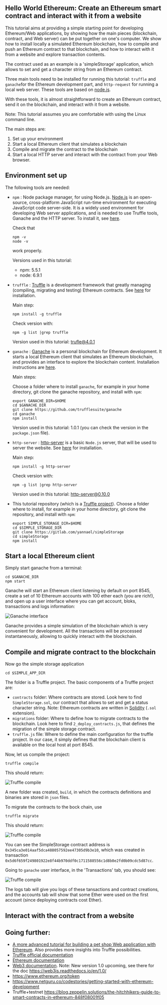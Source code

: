 ## Hello World Ethereum: Create an Ethereum smart contract and interact with it from a website

This tutorial aims at providing a simple starting point for developing Ethereum/Web applications, by showing how the main pieces (blockchain, contract, and Web server) can be put together on one's computer. We show how to install locally a simulated Ethereum blockchain, how to compile and push an Ethereum contract to that blockchain, and how to interact with it from a website and explore transaction contents.   

The contract used as an example is a 'simpleStorage' application, which allows to set and get a character string from an Ethereum contract. 

Three main tools need to be installed for running this tutorial: `truffle` and `ganache`for the Ethereum development part, and `http-request` for running a local web server. These tools are based on [node.js](https://nodejs.org/en).

With these tools, it is almost straightforward to create an Ethereum contract, send it on the blockchain, and interact with it from a website. 

Note: This tutorial assumes you are comfortable with using the Linux command line.

The main steps are:

1. Set up your environment
2. Start a local Ethereum client that simulates a blockchain
3. Compile and migrate the contract to the blockchain
4. Start a local HTTP server and interact with the contract from your Web browser. 

## Environment set up

The following tools are needed:

* `npm` : Node package manager, for using Node.js. [Node.js](https://en.wikipedia.org/wiki/Node.js) is an open-source, cross-platform JavaScript run-time environment for executing JavaScript code server-side. It is a widely used environment for developing Web server applications, and is needed to use Truffle tools, Ganache and the HTTP server. To install it, see [here](https://www.npmjs.com/get-npm).

	Check that

	```
	npm -v
	node -v
	```

	work properly.

	Versions used in this tutorial:

	* npm: 5.5.1
	* node: 6.9.1

* `truffle` : [Truffle](http://truffleframework.com) is a development framework that greatly managing (compiling, migrating and testing) Ethereum contracts. See [here](https://github.com/trufflesuite/truffle) for installation.

	Main step:
	
	`
	npm install -g truffle
	`
	
	Check version with:
	
	`
	npm -g list |grep truffle
	`
	
	Version used in this tutorial: trufle@4.0.1
 
* `ganache` : [Ganache](http://truffleframework.com/ganache/) is a personal blockchain for Ethereum development. It starts a local Ethereum client that simulates an Ethereum blockchain, and provides an interface to explore the blockchain content. Installation instructions are [here](https://github.com/trufflesuite/ganache). 

	Main steps:
	
	Choose a folder where to install `ganache`, for example in your home directory, git clone the ganache repository, and install with `npm`:
	
	```
	export GANACHE_DIR=$HOME
	cd $GANACHE_DIR
	git clone https://github.com/trufflesuite/ganache
	cd ganache
	npm install
	``` 
	
	Version used in this tutorial: 1.0.1 (you can check the version in the `package.json` file).

* `http-server` : [http-server](https://www.npmjs.com/package/http-server) is a basic `Node.js` server, that will be used to server the website. See [here](https://www.npmjs.com/package/http-server) for installation.

	Main step:
	
	`
	npm install -g http-server
	`
	
	Check version with:
	
	`
	npm -g list |grep http-server
	`
	
	Version used in this tutorial: http-server@0.10.0

* This tutorial repository (which is a [Truffle project](http://truffleframework.com/docs/getting_started/project)). Choose a folder where to install, for example in your home directory, git clone the repository, and install with `npm`:

	```
	export SIMPLE_STORAGE_DIR=$HOME
	cd $SIMPLE_STORAGE_DIR
	git clone https://gitlab.com/yannael/simpleStorage
	cd simpleStorage
	npm install
	``` 

## Start a local Ethereum client

Simply start ganache from a terminal:

```
cd $GANACHE_DIR
npm start
```

Ganache will start an Ethereum client listening by default on port 8545, create a set of 10 Ethereum accounts with 100 ether each (you are rich!), and open up a user interface where you can get account, bloks, transactions and logs information: 

![Ganache interface](images-readme/ganache.png "Ganache interface")

Ganache provides a simple simulation of the blockchain which is very convenient for development. All the transactions will be processed instantaneously, allowing to quickly interact with the blockchain. 


## Compile and migrate contract to the blockchain

Now go the simple storage application 

```
cd $SIMPLE_APP_DIR
```

The folder is a Truffle project. The basic components of a Truffle project are:

* `contracts` folder: Where contracts are stored. Look here to find `SimpleStorage.sol`, our contract that allows to set and get a status character string. Note: Ethereum contracts are written in [Solidity](https://solidity.readthedocs.io/en/develop/) (`.sol` extension).
* `migrations` folder: Where to define how to migrate contracts to the blockchain. Look here to find `2_deploy_contracts.js`, that defines the migration of the simple storage contract. 
* `truffle.js` file: Where to define the main configuration for the truffle project. In our case, it simply defines that the blockchain client is available on the local host at port 8545.

Now, let us compile the project:

```
truffle compile
```

This should return:

![Truffle compile](images-readme/truffle-compile.png)

A new folder was created, `build`, in which the contracts definitions and binaries are stored in `json` files.

To migrate the contracts to the bock chain, use

```
truffle migrate
```

This should return:

![Truffle compile](images-readme/truffle-migrations.png)

You can see the SimpleStorage contract address is `0x345ca3e014aaf5dca488057592ee47305d9b3e10`, which was created in transaction `0x5d6f659f249801922e8f44b970ddf0c1711588556c1d8b0e2fd0b09cdc5d87cc`.

Going to `ganache` user interface, in the 'Transactions' tab, you should see:

![Truffle compile](images-readme/ganache-tx.png)

The logs tab will give you logs of these tansactions and contract creations, and the accounts tab will show that some Ether were used on the first account (since deploying contracts cost Ether).  


## Interact with the contract from a website



## Going further:

* [A more advanced tutorial for building a pet shop Web application with Ethereum](http://truffleframework.com/tutorials/pet-shop). Also provides more insights into Truffle possibilities.
* [Truffle official documentation](http://truffleframework.com/docs/)
* [Ethereum documentation](http://www.ethdocs.org/en/latest/)
* [Web3 documentation](). Note: New version 1.0 upcoming, see there for the doc https://web3js.readthedocs.io/en/1.0/
* https://www.ethereum.org/token
* https://www.netguru.co/codestories/getting-started-with-ethereum-development
* Truffle+testnet https://blog.zeppelin.solutions/the-hitchhikers-guide-to-smart-contracts-in-ethereum-848f08001f05
